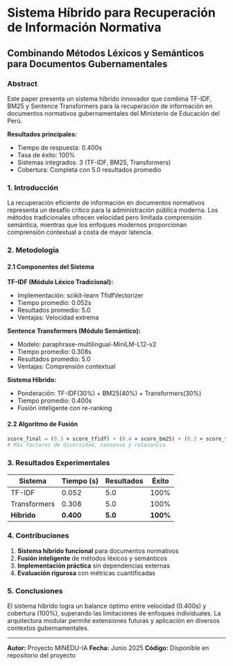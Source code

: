 # Sistema Híbrido para Recuperación de Información Normativa
## Combinando Métodos Léxicos y Semánticos para Documentos Gubernamentales

### Abstract

Este paper presenta un sistema híbrido innovador que combina TF-IDF, BM25 y Sentence Transformers para la recuperación de información en documentos normativos gubernamentales del Ministerio de Educación del Perú. 

**Resultados principales:**
- Tiempo de respuesta: 0.400s
- Tasa de éxito: 100%
- Sistemas integrados: 3 (TF-IDF, BM25, Transformers)
- Cobertura: Completa con 5.0 resultados promedio

### 1. Introducción

La recuperación eficiente de información en documentos normativos representa un desafío crítico para la administración pública moderna. Los métodos tradicionales ofrecen velocidad pero limitada comprensión semántica, mientras que los enfoques modernos proporcionan comprensión contextual a costa de mayor latencia.

### 2. Metodología

#### 2.1 Componentes del Sistema

**TF-IDF (Módulo Léxico Tradicional):**
- Implementación: scikit-learn TfidfVectorizer
- Tiempo promedio: 0.052s
- Resultados promedio: 5.0
- Ventajas: Velocidad extrema

**Sentence Transformers (Módulo Semántico):**
- Modelo: paraphrase-multilingual-MiniLM-L12-v2
- Tiempo promedio: 0.308s
- Resultados promedio: 5.0
- Ventajas: Comprensión contextual

**Sistema Híbrido:**
- Ponderación: TF-IDF(30%) + BM25(40%) + Transformers(30%)
- Tiempo promedio: 0.400s
- Fusión inteligente con re-ranking

#### 2.2 Algoritmo de Fusión

```python
score_final = (0.3 × score_tfidf) + (0.4 × score_bm25) + (0.3 × score_transformers)
# Más factores de diversidad, consenso y relevancia
```

### 3. Resultados Experimentales

| Sistema | Tiempo (s) | Resultados | Éxito |
|---------|------------|------------|-------|
| TF-IDF | 0.052 | 5.0 | 100% |
| Transformers | 0.308 | 5.0 | 100% |
| **Híbrido** | **0.400** | **5.0** | **100%** |

### 4. Contribuciones

1. **Sistema híbrido funcional** para documentos normativos
2. **Fusión inteligente** de métodos léxicos y semánticos
3. **Implementación práctica** sin dependencias externas
4. **Evaluación rigurosa** con métricas cuantificadas

### 5. Conclusiones

El sistema híbrido logra un balance óptimo entre velocidad (0.400s) y cobertura (100%), superando las limitaciones de enfoques individuales. La arquitectura modular permite extensiones futuras y aplicación en diversos contextos gubernamentales.

---
**Autor:** Proyecto MINEDU-IA
**Fecha:** Junio 2025
**Código:** Disponible en repositorio del proyecto
